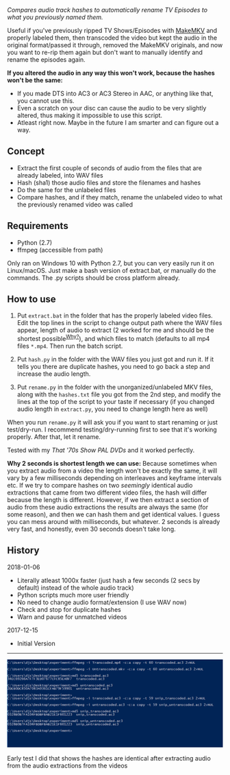 _Compares audio track hashes to automatically rename TV Episodes to what you previously named them._

Useful if you've previously ripped TV Shows/Episodes with [MakeMKV][makemkv] and properly labeled them, then transcoded the video but kept the audio in the original format/passed it through, removed the MakeMKV originals, and now you want to re-rip them again but don't want to manually identify and rename the episodes again.

[makemkv]: https://www.makemkv.com/

__If you altered the audio in any way this won't work, because the hashes won't be the same:__
- If you made DTS into AC3 or AC3 Stereo in AAC, or anything like that, you cannot use this.
- Even a scratch on your disc can cause the audio to be very slightly altered, thus making it impossible to use this script.
- Atleast right now. Maybe in the future I am smarter and can figure out a way.

## Concept

- Extract the first couple of seconds of audio from the files that are already labeled, into WAV files
- Hash (sha1) those audio files and store the filenames and hashes
- Do the same for the unlabeled files
- Compare hashes, and if they match, rename the unlabeled video to what the previously renamed video was called

## Requirements

- Python (2.7)
- ffmpeg (accessible from path)

Only ran on Windows 10 with Python 2.7, but you can very easily run it on Linux/macOS. Just make a bash version of extract.bat, or manually do the commands. The .py scripts should be cross platform already.

## How to use

1. Put `extract.bat` in the folder that has the properly labeled video files. Edit the top lines in the script to change output path where the WAV files appear, length of audio to extract (2 worked for me and should be the shortest possible<sup><a href="#2secs">Why?</a></sup>), and which files to match (defaults to all mp4 files `*.mp4`.
Then run the batch script.

2. Put `hash.py` in the folder with the WAV files you just got and run it. If it tells you there are duplicate hashes, you need to go back a step and increase the audio length.

3. Put `rename.py` in the folder with the unorganized/unlabeled MKV files, along with the `hashes.txt` file you got from the 2nd step, and modify the lines at the top of the script to your taste if necessary (if you changed audio length in `extract.py`, you need to change length here as well)

When you run `rename.py` it will ask you if you want to start renaming or just test/dry-run. I recommend testing/dry-running first to see that it's working properly. After that, let it rename.

Tested with my _That '70s Show PAL DVDs_ and it worked perfectly.

<a name="2secs"></a>__Why 2 seconds is shortest length we can use:__ Because sometimes when you extract audio from a video the length won't be exactly the same, it will vary by a few milliseconds depending on interleaves and keyframe intervals etc. If we try to compare hashes on two _seemingly_ identical audio extractions that came from two different video files, the hash will differ because the length is different. However, if we then extract a section of audio from these audio extractions the results are always the same (for some reason), and then we can hash them and get identical values. I guess you can mess around with milliseconds, but whatever. 2 seconds is already very fast, and honestly, even 30 seconds doesn't take long.

## History

2018-01-06
- Literally atleast 1000x faster (just hash a few seconds (2 secs by default) instead of the whole audio track)
- Python scripts much more user friendly
- No need to change audio format/extension (I use WAV now)
- Check and stop for duplicate hashes
- Warn and pause for unmatched videos

2017-12-15	
- Initial Version

---------------------------

![Early test](https://raw.githubusercontent.com/lambdan/video_bla/master/autolabel%20based%20on%20audio%20hash/images/hashes.PNG)
<figcaption>Early test I did that shows the hashes are identical after extracting audio from the audio extractions from the videos</figcaption>